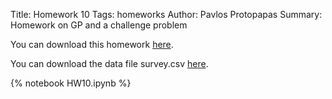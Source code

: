 Title: Homework 10
Tags: homeworks
Author: Pavlos Protopapas
Summary: Homework on GP and a challenge problem


You can download this homework [here]({filename}/../../notebooks/HW10.ipynb).

You can download the data file survey.csv [here]({filename}/../../files/survey.csv).



{% notebook HW10.ipynb %}